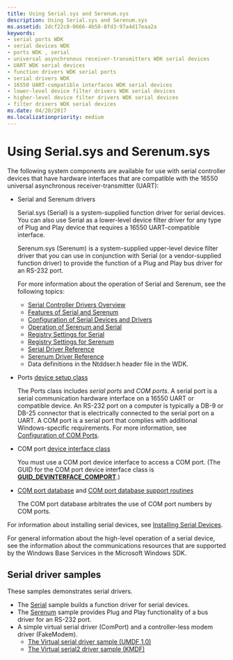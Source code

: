 ```yaml
---
title: Using Serial.sys and Serenum.sys
description: Using Serial.sys and Serenum.sys
ms.assetid: 2dcf22c8-0666-4b58-8fd3-97a4d17eaa2a
keywords:
- serial ports WDK
- serial devices WDK
- ports WDK , serial
- universal asynchronous receiver-transmitters WDK serial devices
- UART WDK serial devices
- function drivers WDK serial ports
- serial drivers WDK
- 16550 UART-compatible interfaces WDK serial devices
- lower-level device filter drivers WDK serial devices
- higher-level device filter drivers WDK serial devices
- filter drivers WDK serial devices
ms.date: 04/20/2017
ms.localizationpriority: medium
---
```


# Using Serial.sys and Serenum.sys

The following system components are available for use with serial controller devices that have hardware interfaces that are compatible with the 16550 universal asynchronous receiver-transmitter (UART):

-   Serial and Serenum drivers

    Serial.sys (Serial) is a system-supplied function driver for serial devices. You can also use Serial as a lower-level device filter driver for any type of Plug and Play device that requires a 16550 UART-compatible interface.

    Serenum.sys (Serenum) is a system-supplied upper-level device filter driver that you can use in conjunction with Serial (or a vendor-supplied function driver) to provide the function of a Plug and Play bus driver for an RS-232 port.

    For more information about the operation of Serial and Serenum, see the following topics:

    - [Serial Controller Drivers Overview](serial-drivers-overview.md)
    - [Features of Serial and Serenum](features-of-serial-and-serenum.md)
    - [Configuration of Serial Devices and Drivers](configuration-of-serial-devices-and-drivers.md)
    - [Operation of Serenum and Serial](operation-of-serenum-and-serial.md)
    - [Registry Settings for Serial](registry-settings-for-serial.md)
    - [Registry Settings for Serenum](registry-settings-for-serenum.md)
    - [Serial Driver Reference](https://docs.microsoft.com/windows-hardware/drivers/ddi/index)
    - [Serenum Driver Reference](https://docs.microsoft.com/windows-hardware/drivers/ddi/index)
    - Data definitions in the Ntddser.h header file in the WDK.

<!-- -->

- Ports [device setup class](https://docs.microsoft.com/windows-hardware/drivers/install/device-setup-classes)

    The Ports class includes *serial ports* and *COM ports*. A serial port is a serial communication hardware interface on a 16550 UART or compatible device. An RS-232 port on a computer is typically a DB-9 or DB-25 connector that is electrically connected to the serial port on a UART. A COM port is a serial port that complies with additional Windows-specific requirements. For more information, see [Configuration of COM Ports](configuration-of-com-ports.md).

- COM port [device interface class](https://docs.microsoft.com/windows-hardware/drivers/install/device-interface-classes)

    You must use a COM port device interface to access a COM port. (The GUID for the COM port device interface class is [**GUID\_DEVINTERFACE\_COMPORT**](https://docs.microsoft.com/windows-hardware/drivers/install/guid-devinterface-comport).)

- [COM port database](com-port-database.md) and [COM port database support routines](https://docs.microsoft.com/windows-hardware/drivers/ddi/index)

    The COM port database arbitrates the use of COM port numbers by COM ports.

For information about installing serial devices, see [Installing Serial Devices](installing-serial-devices.md).

For general information about the high-level operation of a serial device, see the information about the communications resources that are supported by the Windows Base Services in the Microsoft Windows SDK.

## Serial driver samples

These samples demonstrates serial drivers.

- The [Serial](https://go.microsoft.com/fwlink/p/?LinkId=617962) sample builds a function driver for serial devices.
- The [Serenum](https://go.microsoft.com/fwlink/p/?LinkId=617961) sample provides Plug and Play functionality of a bus driver for an RS-232 port.
- A simple virtual serial driver (ComPort) and a controller-less modem driver (FakeModem).
    -   [The Virtual serial driver sample (UMDF 1.0)](https://go.microsoft.com/fwlink/p/?LinkId=617963)
    -   [The Virtual serial2 driver sample (KMDF)](https://go.microsoft.com/fwlink/p/?LinkId=722209)
